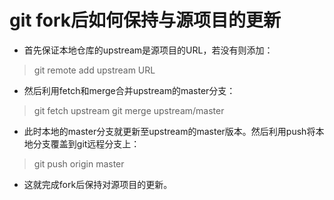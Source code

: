 # git fork后如何保持与源项目的更新

- 首先保证本地仓库的upstream是源项目的URL，若没有则添加：

> git remote add upstream URL

- 然后利用fetch和merge合并upstream的master分支：

> git fetch upstream
> git merge upstream/master

- 此时本地的master分支就更新至upstream的master版本。然后利用push将本地分支覆盖到git远程分支上：

> git push origin master

- 这就完成fork后保持对源项目的更新。